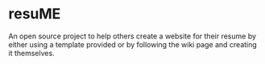 # resuME
An open source project to help others create a website for their resume by either using a template provided or by following the wiki page and creating it themselves. 
